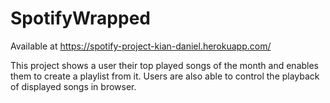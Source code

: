 # SpotifyWrapped
Available at https://spotify-project-kian-daniel.herokuapp.com/

This project shows a user their top played songs of the month and enables them to create a playlist from it. Users are also able to control the playback of displayed songs in browser.
